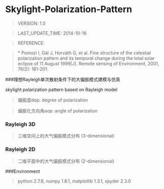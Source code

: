 Skylight-Polarization-Pattern
=============================
>VERSION: 1.0

>LAST_UPDATE_TIME: 2014-10-16

>REFERENCE:

>\* Pomozi I, Gál J, Horváth G, et al. Fine structure of the celestial polarization pattern and its temporal change during the total solar eclipse of 11 August 1999[J]. Remote sensing of Environment, 2001, 76(2): 181-201.

###理想Rayleigh单次散射条件下的大偏振模式建模与仿真

skylight polarization pattern based on Rayleigh model

>偏振度dop: degree of polarization

>偏振化方向角aop: angle of polarization

### Rayleigh 3D
>三维空间上的大气偏振模式分布 (3-dimensional)

### Rayleigh 2D
>二维平面中的大气偏振模式分布 (2-dimensional)

###Environment
>python 2.7.8, numpy 1.8.1, matplotlib 1.3.1, spyder 2.3.0

